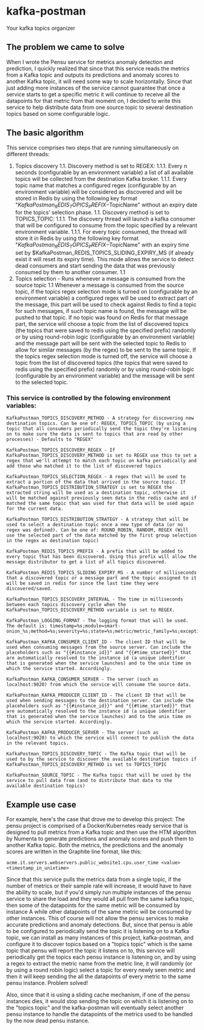# kafka-postman
Your kafka topics organizer

## The problem we came to solve
When I wrote the Pensu service for metrics anomaly detection and prediction, I quickly realized that since that this service reads the metrics from a Kafka topic and outputs its predictions and anomaly scores to another Kafka topic, it will need some way to scale horizontally. Since that just adding more instances of the service cannot guarantee that once a service starts to get a specific metric it will continue to receive all the datapoints for that metric from that moment on, I decided to write this service to help distribute data from one source topic to several destination topics based on some configurable logic.

## The basic algorithm
This service comprises two steps that are running simultaneously on different threads:
1. Topics discovery
1.1. Discovery method is set to REGEX:
1.1.1. Every n seconds (configurable by an environment variable) a list of all available topics will be collected from the destination Kafka broker.
1.1.1. Every topic name that matches a configured regex (configurable by an environment variable) will be considered as discovered and will be stored in Redis by using the following key format "$KafkaPostman_REDIS_TOPICS_PREFIX-$TopicName" without an expiry date for the topics' selection phase.
1.1. Discovery method is set to TOPICS_TOPIC:
1.1.1. The discovery thread will launch a kafka consumer that will be configured to consume from the topic specified by a relevant environment variable.
1.1.1. For every topic consumed, the thread will store it in Redis by using the following key format "$KafkaPostman_REDIS_TOPICS_PREFIX-$TopicName" with an expiry time set by $KafkaPostman_REDIS_TOPICS_SLIDING_EXPIRY_MS (if already exist it will reset its expiry time). This mode allows the service to detect dead consumers and start sending the data that was previously consumed by them to another consumer.
1.1 
1. Topics selection - Runs whenever a message is consumed from the source topic
1.1 Whenever a message is consumed from the source topic, if the topics regex selection mode is turned on (configurable by an environment variable) a configured regex will be used to extract part of the message, this part will be used to check against Redis to find a topic for such messages, if such topic name is found, the message will be pushed to that topic. If no topic was found on Redis for that message part, the service will choose a topic from the list of discovered topics (the topics that were saved to redis using the specified prefix) randomly or by using round-robin logic (configurable by an environment variable) and the message part will be sent with the selected topic to Redis to allow for similar messages (by the regex) to be sent to the same topic. If the topics regex selection mode is turned off, the service will choose a topic from the list of discovered topics (the topics that were saved to redis using the specified prefix) randomly or by using round-robin logic (configurable by an environment variable) and the message will be sent to the selected topic.

### This service is controlled by the folowing environment variables:
```
KafkaPostman_TOPICS_DISCOVERY_METHOD - A strategy for discovering new destination topics. Can be one of: REGEX, TOPICS_TOPIC (by using a topic that all consumers periodically send the topic they're listening on to make sure the data is sent to topics that are read by other processes) - Defaults to "REGEX"

KafkaPostman_TOPICS_DISCOVERY_REGEX - If KafkaPostman_TOPICS_DISCOVERY_METHOD is set to REGEX use this to set a regex that we'll attempt to match each topic on kafka periodically and add those who matched it to the list of discovered topics

KafkaPostman_TOPICS_SELECTION_REGEX - A regex that will be used to extract a portion of the data that arrived in the source topic. If KafkaPostman_TOPICS_DISTRIBUTION_STRATEGY is set to REGEX the extracted string will be used as a destination topic, otherwise it will be matched against previously seen data in the redis cache and if matched the same topic that was used for that data will be used again for the current data.

KafkaPostman_TOPICS_DISTRIBUTION_STRATEGY - A strategy that will be used to select a destination topic once a new type of data (or no regex was defined). Can be one of: ROUND_ROBIN, RANDOM, REGEX (Will use the selected part of the data matched by the first group selection in the regex as destination topic)

KafkaPostman_REDIS_TOPICS_PREFIX - A prefix that will be added to every topic that has been discovered. Using this prefix will allow the message distributor to get a list of all topics discovered.

KafkaPostman_REDIS_TOPICS_SLIDING_EXPIRY_MS - A number of milliseconds that a discovered topic or a message part and the topic assigned to it will be saved in redis for since the last time they were discovered/saved.

KafkaPostman_TOPICS_DISCOVERY_INTERVAL - The time in milliseconds between each topics discovery cycle when the KafkaPostman_TOPICS_DISCOVERY_METHOD variable is set to REGEX.

KafkaPostman_LOGGING_FORMAT - The logging format that will be used. The default is: timestamp=%s;module=smart-onion_%s;method=%s;severity=%s;state=%s;metric/metric_family=%s;exception_msg=%s;exception_type=%s;message=%s

KafkaPostman_KAFKA_CONSUMER_CLIENT_ID - The client ID that will be used when consuming messages from the source server. Can include the placeholders such as "{{#instance_id}}" and "{{#time_started}}" that are automatically resolved to the instance id (a unique identifier that is generated when the service launches) and to the unix time on which the service started. Accordingly.

KafkaPostman_KAFKA_CONSUMER_SERVER - The server (such as localhost:9020) from which the service will consume the source data.

KafkaPostman_KAFKA_PRODUCER_CLIENT_ID - The client ID that will be used when sending messages to the destination server. Can include the placeholders such as "{{#instance_id}}" and "{{#time_started}}" that are automatically resolved to the instance id (a unique identifier that is generated when the service launches) and to the unix time on which the service started. Accordingly.

KafkaPostman_KAFKA_PRODUCER_SERVER - The server (such as localhost:9020) to which the service will connect to publish the data in the relevant topics.

KafkaPostman_TOPICS_DISCOVERY_TOPIC - The Kafka topic that will be used to by the service to discover the available destination topics if KafkaPostman_TOPICS_DISCOVERY_METHOD is set to TOPICS_TOPIC

KafkaPostman_SOURCE_TOPIC - The Kafka topic that will be used by the service to pull data from (and to distribute that data to the available destination topics)
```
## Example use case
For example, here's the case that drove me to develop this project:
The pensu project is comprised of a Docker/Kubernetes ready service that is designed to pull metrics from a Kafka topic and then use the HTM algorithm by Numenta to generate predictions and anomaly scores and push them to another Kafka topic. Both the metrics, the predictions and the anomaly scores are written in the Graphite line format, like this: 
```
acme.it.servers.webservers.public_website1.cpu.user_time <value> <timestamp_in_unixtime>
```

Since that this service pulls the metrics data from a single topic, if the number of metrics or their sample rate will increase, it would have to have the ability to scale, but if you'd simply run multiple instances of the pensu service to share the load and they would all pull from the same kafka topic, then some of the datapoints for the same metric will be consumed by instance A while other datapoints of the same metric will be consumed by other instances. This of course will not allow the pensu services to make accurate predictions and anomaly detections. But, since that pensu is able to be configured to periodically send the topic it is listening on to a Kafka topic, we can install as many instances of this project, kafka-postman, and configure it to discover topics based on a "topics topic" which is the same topic that pensu will report the topic it listens on to, this service will periodically get the topics each pensu instance is listening on, and by using a regex to extract the metric name from the metric line, it will randomly (or by using a round robin logic) select a topic for every newly seen metric and then it will keep sending the all the datapoints of every metric to the same pensu instance. Problem solved!

Also, since that it is using a sliding cache mechanism, if one of the pensu instances dies, it would stop sending the topic on which it is listening on to the "topics topic" and the kafka-postman will eventually select another pensu instance to handle the datapoints of the metrics used to be handled by the now dead pensu instance.
